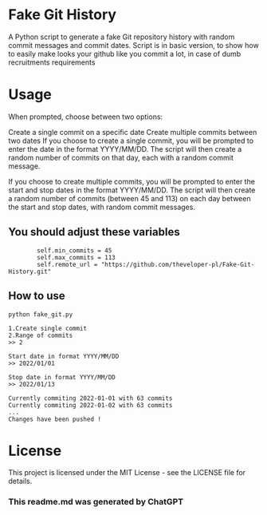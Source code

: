 # Fake Git History
A Python script to generate a fake Git repository history with random commit messages and commit dates. Script is in basic version, to show how to easily make looks your github like you commit a lot, in case of dumb recruitments requirements

# Usage
 When prompted, choose between two options:

Create a single commit on a specific date
Create multiple commits between two dates
If you choose to create a single commit, you will be prompted to enter the date in the format YYYY/MM/DD. The script will then create a random number of commits on that day, each with a random commit message.

If you choose to create multiple commits, you will be prompted to enter the start and stop dates in the format YYYY/MM/DD. The script will then create a random number of commits (between 45 and 113) on each day between the start and stop dates, with random commit messages.
## You should adjust these variables 
```
        self.min_commits = 45
        self.max_commits = 113
        self.remote_url = "https://github.com/theveloper-pl/Fake-Git-History.git"
```
## How to use
``````
python fake_git.py

1.Create single commit
2.Range of commits
>> 2

Start date in format YYYY/MM/DD
>> 2022/01/01

Stop date in format YYYY/MM/DD
>> 2022/01/13

Currently commiting 2022-01-01 with 63 commits
Currently commiting 2022-01-02 with 63 commits
...
Changes have been pushed !
``````



# License
This project is licensed under the MIT License - see the LICENSE file for details.


### This readme.md was generated by ChatGPT